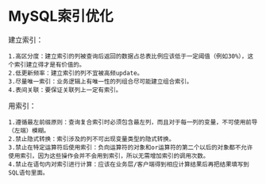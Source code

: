 # MySQL索引优化 #
建立索引：

    1.高区分度：建立索引的列被查询后返回的数据占总表比例应该低于一定阈值（例如30%），这个索引建立得才是有价值的。
    2.低更新频率：建立索引的列不宜被高频update。
    3.尽量唯一索引：业务逻辑上有唯一性的列组合尽可能建立组合索引。
    4.表间关联：要保证关联列上一定有索引。

用索引：

    1.遵循最左前缀原则：查询复合索引时必须包含最左列，而且对于每一列的变量，不可使用前导（左端）模糊。
    2.禁止隐式转换：索引涉及的列不可出现变量类型的隐式转换。
    3.禁止在特定运算符后使用索引：负向运算符的对象和or运算符的第二个以后的对象都不允许使用索引，因为这些操作会并不会用到索引，所以无需增加索引的调用次数。
    4.禁止在语句内对索引进行计算：应该在业务层/客户端得到相应计算结果后再把结果填写到SQL语句里面。

